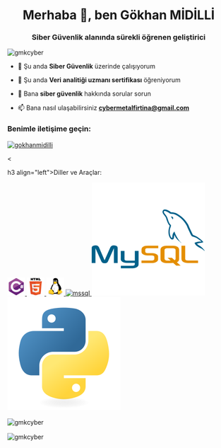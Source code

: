 <h1 align="center">Merhaba 👋, ben Gökhan MİDİLLİ</h1>
<h3 align="center">Siber Güvenlik alanında sürekli öğrenen geliştirici</h3>

<p align="left"> <img src="https://komarev.com/ghpvc/?username=gmkcyber&label=Profile%20views&color=0e75b6&style=flat" alt="gmkcyber" /> </p>

- 🔭 Şu anda **Siber Güvenlik** üzerinde çalışıyorum

- 🌱 Şu anda **Veri analitiği uzmanı sertifikası** öğreniyorum

- 💬 Bana **siber güvenlik** hakkında sorular sorun

- 📫 Bana nasıl ulaşabilirsiniz **cybermetalfirtina@gmail.com**

<h3 align="left">Benimle iletişime geçin:</h3>
<p align="left">
<a href="https://linkedin.com/in/gokhanmidilli" target="blank"><img align="center" src="https://raw.githubusercontent.com/rahuldkjain/github-profile-readme-generator/master/src/images/icons/Social/linked-in-alt.svg" alt="gokhanmidilli" height="30" width="40" /></a> </p>
<

h3 align="left">Diller ve Araçlar:</h3>
<p align="left"> <a href="https://www.w3schools.com/cs/" target="_blank" rel="noreferrer"> <img src="https://raw.githubusercontent.com/devicons/devicon/master/icons/csharp/csharp-original.svg" alt="csharp" width="40" height="40"/> </a> <a href="https://www.w3.org/html/" target="_blank" rel="noreferrer"> <img src="https://raw.githubusercontent.com/devicons/devicon/master/icons/html5/html5-original-wordmark.svg" alt="html5" width="40" height="40"/> </a> <a href="https://www.linux.org/" target="_blank" rel="noreferrer"> <img src="https://raw.githubusercontent.com/devicons/devicon/master/icons/linux/linux-original.svg" alt="linux" width="40" height="40"/> </a> <a href="https://www.microsoft.com/en-us/sql-server" target="_blank" rel="noreferrer"> <img src="https://www.svgrepo.com/show/303229/microsoft-sql-server-logo.svg" alt="mssql" width="40" height="40"/> </a> <a href="https://www.mysql.com/" target="_blank" rel="noreferrer"> <img src="https://raw.githubusercontent.com/devicons/devicon/master/icons/mysql/mysql-original-wordmark.svg" alt="mysql" genişlik="40" yükseklik="40"/> </a> <a href="https://www.python.org" target="_blank" rel="noreferrer"> <img src="https://raw.githubusercontent.com/devicons/devicon/master/icons/python/python-original.svg" alt="python" genişlik="40" yükseklik="40"/> </a> </p>

<p> <img align="center" src="https://github-readme-stats.vercel.app/api?username=gmkcyber&show_icons=true&locale=tr" alt="gmkcyber" /></p>

<p><img align="center" src="https://github-readme-streak-stats.herokuapp.com/?user=gmkcyber&" alt="gmkcyber" /></p>
